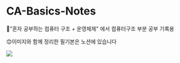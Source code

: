 # CA-Basics-Notes
📖"혼자 공부하는 컴퓨터 구조 + 운영체제" 에서 컴퓨터구조 부분 공부 기록용


😊이미지와 함께 정리한 필기본은 노션에 있습니다 

[<img src="https://img.shields.io/badge/Notion-000000?style=for-the-badge&logo=Notion&logoColor=white">](https://evanescent-field-c88.notion.site/CompArch-OS-15de769900018011b6cde6bb9f66862a?pvs=4)
